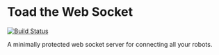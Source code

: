 # Toad the Web Socket

[![Build Status](https://travis-ci.org/frxnz/toad.svg?branch=master)](https://travis-ci.org/frxnz/toad)

A minimally protected web socket server for connecting all your robots.
